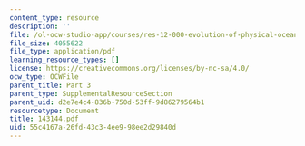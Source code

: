 ```yaml
---
content_type: resource
description: ''
file: /ol-ocw-studio-app/courses/res-12-000-evolution-of-physical-oceanography-spring-2007/55c4167a26fd43c34ee998ee2d29840d_143144.pdf
file_size: 4055622
file_type: application/pdf
learning_resource_types: []
license: https://creativecommons.org/licenses/by-nc-sa/4.0/
ocw_type: OCWFile
parent_title: Part 3
parent_type: SupplementalResourceSection
parent_uid: d2e7e4c4-836b-750d-53ff-9d86279564b1
resourcetype: Document
title: 143144.pdf
uid: 55c4167a-26fd-43c3-4ee9-98ee2d29840d
---
```

